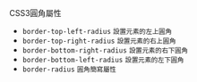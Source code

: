 CSS3圓角屬性
- `border-top-left-radius` <small>設置元素的左上圓角</small>
- `border-top-right-radius` <small>設置元素的右上圓角</small>
- `border-bottom-right-radius` <small>設置元素的右下圓角</small>
- `border-bottom-left-radius` <small>設置元素的左下圓角</small>
- `border-radius` <small>圓角簡寫屬性</small>